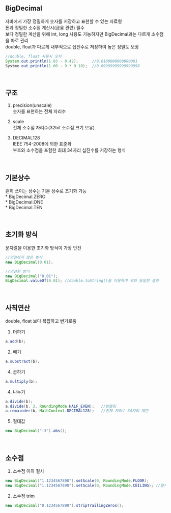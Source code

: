 ## BigDecimal
자바에서 가장 정밀하게 숫자를 저장하고 표현할 수 있는 자료형  
돈과 정밀한 소수점 계산시(금융 관련) 필수  
보다 정밀한 계산을 위해 int, long 사용도 가능하지만 BigDecimal과는 다르게 소수점을 따로 관리  
double, float과 다르게 내부적으로 십진수로 저장하여 높은 정밀도 보장  

````java
//double, float 사용시 오차
System.out.println(1.03 - 0.42);      //0.6100000000000001
Systme.out.println(1.00 - 9 * 0.10);  //0.09999999999999998
````

<br>

## 구조
1. precision(unscale)  
  숫자를 표현하는 전체 자리수  

2. scale  
  전체 소수점 자리수(32bit 소수점 크기 보유)   

3. DECIMAL128  
  IEEE 754-2008에 의한 표준화  
  부호와 소수점을 포함한 최대 34자리 십진수를 저장하는 형식  

<br>

## 기본상수
흔히 쓰이는 상수는 기본 상수로 초기화 가능  
    * BigDecimal.ZERO  
    * BigDecimal.ONE  
    * BigDecimal.TEN  

<br>

## 초기화 방식
문자열을 이용한 초기화 방식이 가장 안전  

````java
//안전하지 않은 방식
new BigDecimal(0.01);

//안전한 방식
new BigDecimal("0.01");
BigDecimal.valueOf(0.01); //double.toString()을 이용하여 위와 동일한 결과
````
<br>

## 사칙연산
double, float 보다 복잡하고 번거로움  
    
1. 더하기  
````java
a.add(b);  
````

2. 빼기  
````java
a.substract(b);  
````

4. 곱하기  
````java
a.multiply(b);  
````

4. 나누기  
````java
a.divide(b);
a.divide(b, 3, RoundingMode.HALF_EVEN);   //반올림
a.remainder(b, MathContext.DECIMAL128);   //전체 자리수 34자리 제한
````

5. 절대값
````java
new BigDecimal("-3").abs();
````

<br>

## 소수점  
1. 소수점 이하 절사
````java
new BigDecimal("1.1234567890").setScale(0, RoundingMode.FLOOR);
new BigDecimal("1.1234567890").setScale(0, RoundingMode.CEILING); //절사 후 1 증가
````

2. 소수점 trim
````java
new BigDecimal("0.1234567890").stripTrailingZeros();
````

<br>

